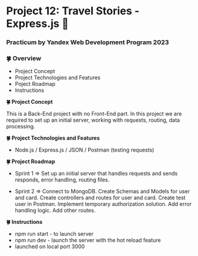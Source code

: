 # Project 12: Travel Stories - Express.js :seedling:

### Practicum by Yandex Web Development Program 2023

### :four_leaf_clover: Overview

- Project Concept
- Project Technologies and Features
- Poject Roadmap
- Instructions

**:four_leaf_clover: Project Concept**

This is a Back-End project with no Front-End part. In this project we are required to set up an initial server, working with requests, routing, data processing.

**:four_leaf_clover: Project Technologies and Features**

- Node.js / Express.js / JSON / Postman (testing requests)

**:four_leaf_clover: Project Roadmap**

- Sprint 1 => Set up an initial server that handles requests and sends responds, error handling, routing files.

- Sprint 2 => Connect to MongoDB. Create Schemas and Models for user and card. Create controllers and routes for user and card. Create test user in Postman. Implement temporary authorization solution. Add error handling logic. Add other routes.

**:four_leaf_clover: Instructions**

- npm run start - to launch server
- npm run dev - launch the server with the hot reload feature
- launched on local port 3000
